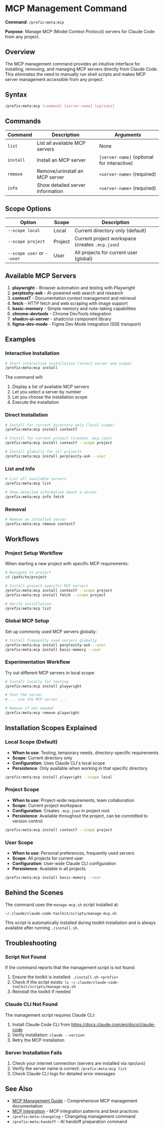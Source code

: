 # MCP Management Command

**Command**: `/prefix:meta:mcp`

**Purpose**: Manage MCP (Model Context Protocol) servers for Claude Code from any project.

## Overview

The MCP management command provides an intuitive interface for installing, removing, and managing MCP servers directly from Claude Code. This eliminates the need to manually run shell scripts and makes MCP server management accessible from any project.

## Syntax

```bash
/prefix:meta:mcp [command] [server-name] [options]
```

## Commands

| Command | Description | Arguments |
|---------|-------------|-----------|
| `list` | List all available MCP servers | None |
| `install` | Install an MCP server | `[server-name]` (optional for interactive) |
| `remove` | Remove/uninstall an MCP server | `<server-name>` (required) |
| `info` | Show detailed server information | `<server-name>` (required) |

## Scope Options

| Option | Scope | Description |
|--------|-------|-------------|
| `--scope local` | Local | Current directory only (default) |
| `--scope project` | Project | Current project workspace (creates `.mcp.json`) |
| `--scope user` or `--user` | User | All projects for current user (global) |

## Available MCP Servers

1. **playwright** - Browser automation and testing with Playwright
2. **perplexity-ask** - AI-powered web search and research
3. **context7** - Documentation context management and retrieval
4. **fetch** - HTTP fetch and web scraping with image support
5. **basic-memory** - Simple memory and note-taking capabilities
6. **chrome-devtools** - Chrome DevTools integration
7. **shadcn-ui-server** - shadcn/ui component library
8. **figma-dev-mode** - Figma Dev Mode integration (SSE transport)

## Examples

### Interactive Installation

```bash
# Start interactive installation (select server and scope)
/prefix:meta:mcp install
```

The command will:

1. Display a list of available MCP servers
2. Let you select a server by number
3. Let you choose the installation scope
4. Execute the installation

### Direct Installation

```bash
# Install for current directory only (local scope)
/prefix:meta:mcp install context7

# Install for current project (creates .mcp.json)
/prefix:meta:mcp install context7 --scope project

# Install globally for all projects
/prefix:meta:mcp install perplexity-ask --user
```

### List and Info

```bash
# List all available servers
/prefix:meta:mcp list

# Show detailed information about a server
/prefix:meta:mcp info fetch
```

### Removal

```bash
# Remove an installed server
/prefix:meta:mcp remove context7
```

## Workflows

### Project Setup Workflow

When starting a new project with specific MCP requirements:

```bash
# Navigate to project
cd /path/to/project

# Install project-specific MCP servers
/prefix:meta:mcp install context7 --scope project
/prefix:meta:mcp install fetch --scope project

# Verify installation
/prefix:meta:mcp list
```

### Global MCP Setup

Set up commonly used MCP servers globally:

```bash
# Install frequently used servers globally
/prefix:meta:mcp install perplexity-ask --user
/prefix:meta:mcp install basic-memory --user
```

### Experimentation Workflow

Try out different MCP servers in local scope:

```bash
# Install locally for testing
/prefix:meta:mcp install playwright

# Test the server
# ... use the MCP server ...

# Remove if not needed
/prefix:meta:mcp remove playwright
```

## Installation Scopes Explained

### Local Scope (Default)

- **When to use**: Testing, temporary needs, directory-specific requirements
- **Scope**: Current directory only
- **Configuration**: Uses Claude CLI's local scope
- **Persistence**: Only available when working in that specific directory

```bash
/prefix:meta:mcp install playwright --scope local
```

### Project Scope

- **When to use**: Project-wide requirements, team collaboration
- **Scope**: Current project workspace
- **Configuration**: Creates `.mcp.json` in project root
- **Persistence**: Available throughout the project, can be committed to version control

```bash
/prefix:meta:mcp install context7 --scope project
```

### User Scope

- **When to use**: Personal preferences, frequently used servers
- **Scope**: All projects for current user
- **Configuration**: User-wide Claude CLI configuration
- **Persistence**: Available in all projects

```bash
/prefix:meta:mcp install basic-memory --user
```

## Behind the Scenes

The command uses the `manage-mcp.sh` script installed at:

```
~/.claude/claude-code-toolkit/scripts/manage-mcp.sh
```

This script is automatically installed during toolkit installation and is always available after running `./install.sh`.

## Troubleshooting

### Script Not Found

If the command reports that the management script is not found:

1. Ensure the toolkit is installed: `./install.sh <prefix>`
2. Check if the script exists: `ls ~/.claude/claude-code-toolkit/scripts/manage-mcp.sh`
3. Reinstall the toolkit if needed

### Claude CLI Not Found

The management script requires Claude CLI:

1. Install Claude Code CLI from <https://docs.claude.com/en/docs/claude-code>
2. Verify installation: `claude --version`
3. Retry the MCP installation

### Server Installation Fails

1. Check your internet connection (servers are installed via npx/uvx)
2. Verify the server name is correct: `/prefix:meta:mcp list`
3. Check Claude CLI logs for detailed error messages

## See Also

- [MCP Management Guide](../../docs/guides/MCP-MANAGEMENT.md) - Comprehensive MCP management documentation
- [MCP Integration](../../docs/guides/MCP-INTEGRATION.md) - MCP integration patterns and best practices
- `/prefix:meta:changelog` - Changelog management command
- `/prefix:meta:handoff` - AI handoff preparation command
